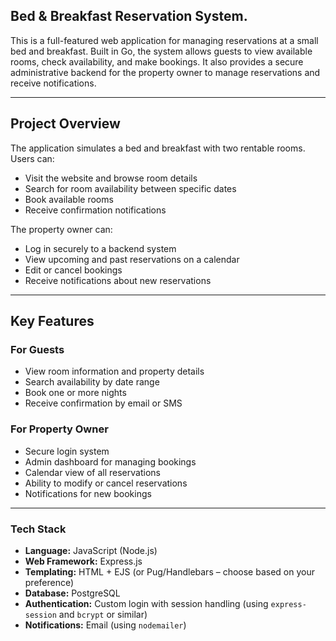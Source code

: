 ## Bed & Breakfast Reservation System.

This is a full-featured web application for managing reservations at a small bed and breakfast. Built in Go, the system allows guests to view available rooms, check availability, and make bookings. It also provides a secure administrative backend for the property owner to manage reservations and receive notifications.

---

## Project Overview

The application simulates a bed and breakfast with two rentable rooms. Users can:

* Visit the website and browse room details
* Search for room availability between specific dates
* Book available rooms
* Receive confirmation notifications

The property owner can:

* Log in securely to a backend system
* View upcoming and past reservations on a calendar
* Edit or cancel bookings
* Receive notifications about new reservations

---

## Key Features

### For Guests

* View room information and property details
* Search availability by date range
* Book one or more nights
* Receive confirmation by email or SMS

### For Property Owner

* Secure login system
* Admin dashboard for managing bookings
* Calendar view of all reservations
* Ability to modify or cancel reservations
* Notifications for new bookings

---

### **Tech Stack**

* **Language:** JavaScript (Node.js)
* **Web Framework:** Express.js
* **Templating:** HTML + EJS (or Pug/Handlebars – choose based on your preference)
* **Database:** PostgreSQL
* **Authentication:** Custom login with session handling (using `express-session` and `bcrypt` or similar)
* **Notifications:** Email (using `nodemailer`)


